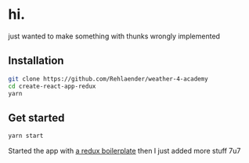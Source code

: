 # hi.

just wanted to make something with thunks wrongly implemented

## Installation

```bash
git clone https://github.com/Rehlaender/weather-4-academy
cd create-react-app-redux
yarn
```

## Get started

```bash
yarn start
```

Started the app with [a redux boilerplate](https://github.com/notrab/create-react-app-redux) then I just added more stuff 7u7
